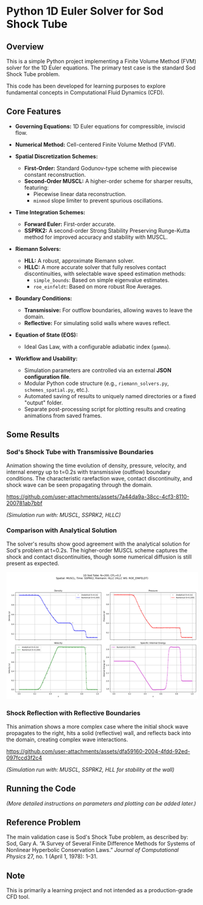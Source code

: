 # Python 1D Euler Solver for Sod Shock Tube





## Overview

This is a simple Python project implementing a Finite Volume Method (FVM) solver for the 1D Euler equations. The primary test case is the standard Sod Shock Tube problem.

This code has been developed for learning purposes to explore fundamental concepts in Computational Fluid Dynamics (CFD).

## Core Features

* **Governing Equations:** 1D Euler equations for compressible, inviscid flow.

* **Numerical Method:** Cell-centered Finite Volume Method (FVM).

* **Spatial Discretization Schemes:**
    * **First-Order:** Standard Godunov-type scheme with piecewise constant reconstruction.
    * **Second-Order MUSCL:** A higher-order scheme for sharper results, featuring:
        * Piecewise linear data reconstruction.
        * `minmod` slope limiter to prevent spurious oscillations.

* **Time Integration Schemes:**
    * **Forward Euler:** First-order accurate.
    * **SSPRK2:** A second-order Strong Stability Preserving Runge-Kutta method for improved accuracy and stability with MUSCL.

* **Riemann Solvers:**
    * **HLL:** A robust, approximate Riemann solver.
    * **HLLC:** A more accurate solver that fully resolves contact discontinuities, with selectable wave speed estimation methods:
        * `simple_bounds`: Based on simple eigenvalue estimates.
        * `roe_einfeldt`: Based on more robust Roe Averages.

* **Boundary Conditions:**
    * **Transmissive:** For outflow boundaries, allowing waves to leave the domain.
    * **Reflective:** For simulating solid walls where waves reflect.

* **Equation of State (EOS):**
    * Ideal Gas Law, with a configurable adiabatic index (`gamma`).

* **Workflow and Usability:**
    * Simulation parameters are controlled via an external **JSON configuration file**.
    * Modular Python code structure (e.g., `riemann_solvers.py`, `schemes_spatial.py`, etc.).
    * Automated saving of results to uniquely named directories or a fixed "output" folder.
    * Separate post-processing script for plotting results and creating animations from saved frames.


## Some Results

### Sod's Shock Tube with Transmissive Boundaries

Animation showing the time evolution of density, pressure, velocity, and internal energy up to t=0.2s with transmissive (outflow) boundary conditions. The characteristic rarefaction wave, contact discontinuity, and shock wave can be seen propagating through the domain.


https://github.com/user-attachments/assets/7a44da9a-38cc-4cf3-8110-200781ab7bbf

*(Simulation run with: MUSCL, SSPRK2, HLLC)*

### Comparison with Analytical Solution

The solver's results show good agreement with the analytical solution for Sod's problem at t=0.2s. The higher-order MUSCL scheme captures the shock and contact discontinuities, though some numerical diffusion is still present as expected.

![HLLC MUSCL vs Analytical Solution](./doc/Figure_hllc_vs_analytic.png)

### Shock Reflection with Reflective Boundaries

This animation shows a more complex case where the initial shock wave propagates to the right, hits a solid (reflective) wall, and reflects back into the domain, creating complex wave interactions.


https://github.com/user-attachments/assets/dfa59160-2004-4fdd-92ed-097fccd3f2c4


*(Simulation run with: MUSCL, SSPRK2, HLL for stability at the wall)*


## Running the Code

*(More detailed instructions on parameters and plotting can be added later.)*

## Reference Problem

The main validation case is Sod's Shock Tube problem, as described by:
Sod, Gary A. “A Survey of Several Finite Difference Methods for Systems of Nonlinear Hyperbolic Conservation Laws.” *Journal of Computational Physics* 27, no. 1 (April 1, 1978): 1–31.

## Note

This is primarily a learning project and not intended as a production-grade CFD tool.
